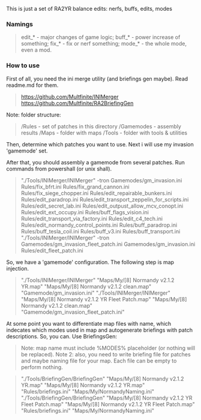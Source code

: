 This is just a set of RA2YR balance edits: nerfs, buffs, edits, modes

### Namings

> edit_* - major changes of game logic;
buff_* - power increase of something;
fix_* - fix or nerf something;
mode_* - the whole mode, even a mod.

### How to use

First of all, you need the ini merge utility (and briefings gen maybe). Read readme.md for them.
> https://github.com/Multfinite/INIMerger
https://github.com/Multfinite/RA2BriefingGen

Note: folder structure:
> /Rules - set of patches in this directory
/Gamemodes - assembly results
/Maps - folder with maps
/Tools - folder with tools & utilities

Then, determine which patches you want to use. Next i will use my invasion 'gamemode' set.

After that, you should assembly a gamemode from several patches. Run commands from powershall (or unix shall).

> "./Tools/INIMerger/INIMerger" -tron Gamemodes/gm_invasion.ini Rules/fix_bfrt.ini Rules/fix_grand_cannon.ini Rules/fix_siege_chopper.ini Rules/edit_repairable_bunkers.ini Rules/edit_paradrop.ini Rules/edit_transport_zeppelin_for_scripts.ini Rules/edit_secret_lab.ini Rules/edit_outpust_allow_mcv_conopt.ini Rules/edit_ext_occupy.ini Rules/buff_flags_vision.ini Rules/edit_transport_via_factory.ini Rules/edit_c4_tech.ini Rules/edit_normandy_control_points.ini Rules/buff_paradrop.ini Rules/buff_tesla_coil.ini Rules/buff_v3.ini Rules/buff_transport.ini
"./Tools/INIMerger/INIMerger" -tron Gamemodes/gm_invasion_fleet_patch.ini Gamemodes/gm_invasion.ini Rules/edit_fleet_patch.ini

So, we have a 'gamemode' configuration. The following step is map injection.

> "./Tools/INIMerger/INIMerger" "Maps/My/[8] Normandy v2.1.2 YR.map" "Maps/My/[8] Normandy v2.1.2 clean.map" "Gamemode/gm_invasion.ini"
"./Tools/INIMerger/INIMerger" "Maps/My/[8] Normandy v2.1.2 YR Fleet Patch.map" "Maps/My/[8] Normandy v2.1.2 clean.map" "Gamemode/gm_invasion_fleet_patch.ini"

At some point you want to differentiate map files with name, which indecates which modes used in map and autogenerate briefings with patch descriptions.
So, you can. Use BriefingsGen:
> Note: map name must include %MODES% placeholder (or nothing will be replaced). 
Note 2: also, you need to write briefing file for patches and maybe naming file for your map. Each file can be empty to perform nothing.  

> "./Tools/BriefingGen/BriefingGen" "Maps/My/[8] Normandy v2.1.2 YR.map" "Maps/My/[8] Normandy v2.1.2 YR.map" "Rules/briefings.ini" "Maps/My/NormandyNaming.ini"
"./Tools/BriefingGen/BriefingGen" "Maps/My/[8] Normandy v2.1.2 YR Fleet Patch.map" "Maps/My/[8] Normandy v2.1.2 YR Fleet Patch.map" "Rules/briefings.ini" "Maps/My/NormandyNaming.ini"